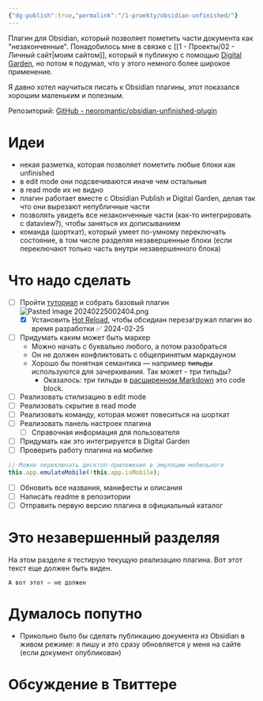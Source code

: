 ```yaml
---
{"dg-publish":true,"permalink":"/1-proekty/obsidian-unfinished/"}
---
```


Плагин для Obsidian, который позволяет пометить части документа как "незаконченные". 
Понадобилось мне в связке с [[1 - Проекты/02 - Личный сайт\|моим сайтом]], который я публикую с помощью [Digital Garden](https://github.com/oleeskild/obsidian-digital-garden), но потом я подумал, что у этого немного более широкое применение.

Я давно хотел научиться писать к Obsidian плагины, этот показался хорошим маленьким и полезным.

Репозиторий: [GitHub - neoromantic/obsidian-unfinished-plugin](https://github.com/neoromantic/obsidian-unfinished-plugin)

# Идеи
- некая разметка, которая позволяет пометить любые блоки как unfinished
- в edit mode они подсвечиваются иначе чем остальные
- в read mode их не видно
- плагин работает вместе с Obsidian Publish и Digital Garden, делая так что они вырезают непубличные части
- позволять увидеть все незаконченные части (как-то интегрировать с dataview?), чтобы заняться их дописыванием
- команда (шорткат), который умеет по-умному переключать состояние, в том числе разделяя незавершенные блоки (если переключают только часть внутри незавершенного блока)
# Что надо сделать
- [ ] Пройти [туториал](https://docs.obsidian.md/Plugins/Getting+started/Build+a+plugin) и собрать базовый плагин![Pasted image 20240225002404.png](/img/user/files/Pasted%20image%2020240225002404.png)
	- [x] Установить [Hot Reload](https://github.com/pjeby/hot-reload), чтобы обсидиан перезагружал плагин во время разработки ✅ 2024-02-25
- [ ] Придумать каким может быть маркер
	- Можно начать с буквально любого, а потом разобраться
	- Он не должен конфликтовать с общепринятым маркдауном
	- Хорошо бы понятная семантика — например ~~тильды~~ используются для зачеркивания. Так может - три тильды?
		- Оказалось: три тильды в [расширенном Markdown](https://www.markdownguide.org/extended-syntax/) это code block. 
- [ ] Реализовать стилизацию в edit mode
- [ ] Реализовать скрытие в read mode
- [ ] Реализовать команду, которая может повеситься на шорткат
- [ ] Реализовать панель настроек плагина
	- [ ] Справочная информация для пользователя
- [ ] Придумать как это интегрируется в Digital Garden
- [ ] Проверить работу плагина на мобилке
```js
// Можно переключать десктоп-приложение в эмуляцию мобильного
this.app.emulateMobile(!this.app.isMobile);
```
- [ ] Обновить все названия, манифесты и описания
- [ ] Написать readme в репозитории
- [ ] Отправить первую версию плагина в официальный каталог

# Это незавершенный разделяя 
На этом разделе я тестирую текущую реализацию плагина. Вот этот текст еще должен быть виден.
~~~
А вот этот — не должен
~~~


# Думалось попутно
- Прикольно было бы сделать публикацию документа из Obsidian в живом режиме: я пишу и это сразу обновляется у меня на сайте (если документ опубликован)

# Обсуждение в Твиттере
<blockquote class="twitter-tweet"><a href="https://twitter.com/user/status/1761440817150132665?ref_src=twsrc%5Etfw"></a></blockquote> <script async src="https://platform.twitter.com/widgets.js" charset="utf-8"></script>